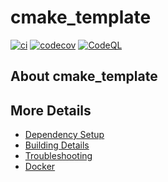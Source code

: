 # cmake_template

[![ci](https://github.com/Nubosch/cmake_template/actions/workflows/ci.yml/badge.svg)](https://github.com/Nubosch/cmake_template/actions/workflows/ci.yml)
[![codecov](https://codecov.io/gh/Nubosch/cmake_template/branch/main/graph/badge.svg)](https://codecov.io/gh/Nubosch/cmake_template)
[![CodeQL](https://github.com/Nubosch/cmake_template/actions/workflows/codeql-analysis.yml/badge.svg)](https://github.com/Nubosch/cmake_template/actions/workflows/codeql-analysis.yml)

## About cmake_template



## More Details

 * [Dependency Setup](README_dependencies.md)
 * [Building Details](README_building.md)
 * [Troubleshooting](README_troubleshooting.md)
 * [Docker](README_docker.md)
